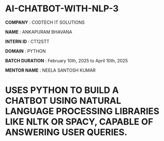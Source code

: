 # AI-CHATBOT-WITH-NLP-3

**COMPANY** : CODTECH IT SOLUTIONS

**NAME** : ANKAPURAM BHAVANA

**INTERN ID** : CT12STT

**DOMAIN** : PYTHON

**BATCH DURATION** : February 10th, 2025 to April 10th, 2025

**MENTOR NAME** : NEELA SANTOSH KUMAR

# USES PYTHON TO BUILD A CHATBOT USING NATURAL LANGUAGE PROCESSING LIBRARIES LIKE NLTK OR SPACY, CAPABLE OF ANSWERING USER QUERIES.
